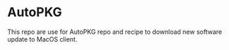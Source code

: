 # AutoPKG
This repo are use for AutoPKG repo and recipe to download new software update to MacOS client.
